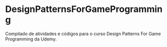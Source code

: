 # DesignPatternsForGameProgramming
Compilado de atividades e códigos para o curso Design Patterns For Game Programming da Udemy.
